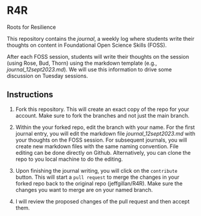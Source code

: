 # R4R
Roots for Resilience

This repository contains the *journal*, a weekly log where students write their thoughts on content in Foundational Open Science Skills (FOSS).

After each FOSS session, students will write their thoughts on the session (using Rose, Bud, Thorn) using the markdown template (e.g., *journal_12sept2023.md*). We will use this information to drive some discussion on Tuesday sessions. 

## Instructions

1. Fork this repository. This will create an exact copy of the repo for your account. Make sure to fork the branches and not just the main branch.

2. Within the your forked repo, edit the branch with your name. For the first journal entry, you will edit the markdown file *journal_12sept2023.md* with your thoughts on the FOSS session. For subsequent journals, you will create new markdown files with the same naming convention. File editing can be done directly on Github. Alternatively, you can clone the repo to you local machine to do the editing. 
   
3. Upon finishing the journal writing, you will click on the `contribute` button. This will start a `pull request` to merge the changes in your forked repo back to the original repo (jeffgillan/R4R). Make sure the changes you want to merge are on your named branch.
  
4. I will review the proposed changes of the pull request and then accept them. 

